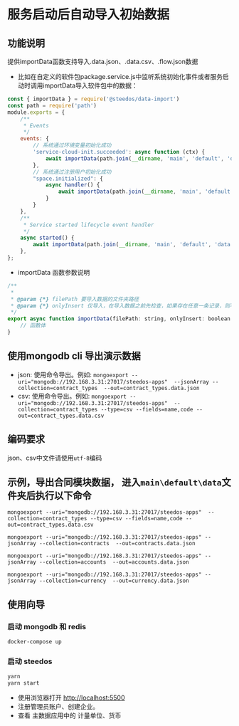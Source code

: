 <!--
 * @Author: sunhaolin@hotoa.com
 * @Date: 2022-08-01 16:58:45
 * @LastEditors: sunhaolin@hotoa.com
 * @LastEditTime: 2022-08-03 10:21:17
 * @Description: 
-->
# 服务启动后自动导入初始数据

## 功能说明

提供importData函数支持导入.data.json、.data.csv、.flow.json数据

- 比如在自定义的软件包package.service.js中监听系统初始化事件或者服务启动时调用importData导入软件包中的数据：

```js
const { importData } = require('@steedos/data-import')
const path = require('path')
module.exports = {
    /**
     * Events
     */
    events: {
        // 系统通过环境变量初始化成功
        'service-cloud-init.succeeded': async function (ctx) {
            await importData(path.join(__dirname, 'main', 'default', 'data'));
        },
        // 系统通过注册用户初始化成功
        "space.initialized": {
            async handler() {
                await importData(path.join(__dirname, 'main', 'default', 'data'));
            }
        }
    },
    /**
     * Service started lifecycle event handler
     */
    async started() {
        await importData(path.join(__dirname, 'main', 'default', 'data'));
    },
};
```

- importData 函数参数说明
```js
/**
 * 
 * @param {*} filePath 要导入数据的文件夹路径
 * @param {*} onlyInsert 仅导入，在导入数据之前先检查，如果存在任意一条记录，则不执行导入，默认true，如果是false, 则如果存在则执行更新操作。
 */
export async function importData(filePath: string, onlyInsert: boolean = true) {
    // 函数体
}
```

## 使用mongodb cli 导出演示数据
- json: 使用命令导出。例如: `mongoexport --uri="mongodb://192.168.3.31:27017/steedos-apps"  --jsonArray --collection=contract_types  --out=contract_types.data.json`
- csv: 使用命令导出。例如: `mongoexport --uri="mongodb://192.168.3.31:27017/steedos-apps"  --collection=contract_types --type=csv --fields=name,code --out=contract_types.data.csv`

## 编码要求
json、csv中文件请使用`utf-8`编码

## 示例，导出合同模块数据， 进入`main\default\data`文件夹后执行以下命令
```
mongoexport --uri="mongodb://192.168.3.31:27017/steedos-apps"  --collection=contract_types --type=csv --fields=name,code --out=contract_types.data.csv

mongoexport --uri="mongodb://192.168.3.31:27017/steedos-apps" --jsonArray --collection=contracts  --out=contracts.data.json

mongoexport --uri="mongodb://192.168.3.31:27017/steedos-apps" --jsonArray --collection=accounts  --out=accounts.data.json

mongoexport --uri="mongodb://192.168.3.31:27017/steedos-apps" --jsonArray --collection=currency  --out=currency.data.json
```

## 使用向导

### 启动 mongodb 和 redis 

```bash
docker-compose up
```

### 启动 steedos

```bash
yarn
yarn start
```

- 使用浏览器打开 [http://localhost:5500](http://localhost:5500)
- 注册管理员账户、创建企业。
- 查看 主数据应用中的 计量单位、货币

